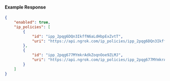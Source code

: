 <!-- Code generated for API Clients. DO NOT EDIT. -->

#### Example Response

```json
{
	"enabled": true,
	"ip_policies": [
		{
			"id": "ipp_2pqg6DQn3IkffN6aLdHbpExZvtT",
			"uri": "https://api.ngrok.com/ip_policies/ipp_2pqg6DQn3IkffN6aLdHbpExZvtT"
		},
		{
			"id": "ipp_2pqg677MYmkrAdkZoqnOoe9ZLMJ",
			"uri": "https://api.ngrok.com/ip_policies/ipp_2pqg677MYmkrAdkZoqnOoe9ZLMJ"
		}
	]
}
```
